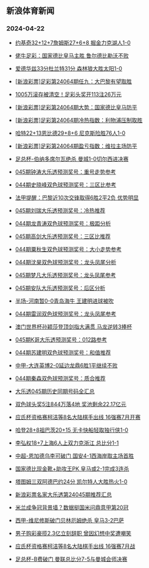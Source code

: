 ## 新浪体育新闻 
### 2024-04-22

+ [约基奇32+12+7詹姆斯27+6+8 掘金力克湖人1-0](https://sports.sina.com.cn/basketball/nba/2024-04-21/doc-inasqhrz2246340.shtml)

+ [佬牛足彩：国家德比皇马主胜  鲁尔德比勒沃不败](https://sports.sina.com.cn/l/2024-04-21/doc-inasqaka3363328.shtml)

+ [爱德华兹33分杜兰特31分 森林狼大胜太阳1-0](https://sports.sina.com.cn/basketball/nba/2024-04-21/doc-inaspwaf2469731.shtml)

+ [[新浪彩票]足彩第24064期任九：大巴黎有望取胜](https://sports.sina.com.cn/l/2024-04-21/doc-inaspwae3479820.shtml)

+ [1005万滚存被清空！足彩头奖开113注26万元](https://sports.sina.com.cn/l/2024-04-21/doc-inaspwaf2478061.shtml)

+ [[新浪彩票]足彩第24064期大势：国家德比皇马防平](https://sports.sina.com.cn/l/2024-04-21/doc-inaspwaf2478328.shtml)

+ [[新浪彩票]足彩第24064期冷热指数：利物浦压制取胜](https://sports.sina.com.cn/l/2024-04-21/doc-inaspwaf2478858.shtml)

+ [哈特22+13恩比德29+8+6 尼克斯险胜76人1-0](https://sports.sina.com.cn/basketball/nba/2024-04-21/doc-inasqaka3375075.shtml)

+ [[新浪彩票]足彩第24064期盈亏指数：维拉主场防平](https://sports.sina.com.cn/l/2024-04-21/doc-inaspwaf2478663.shtml)

+ [足总杯-伯纳多席尔瓦绝杀 曼城1-0切尔西进决赛](https://sports.sina.com.cn/g/pl/2024-04-21/doc-inaspwaf2478660.shtml)

+ [045期钟涛大乐透预测奖号：重号走势参考](https://sports.sina.com.cn/l/2024-04-21/doc-inasqnxw3152144.shtml)

+ [044期史晓峰双色球预测奖号：三区比参考](https://sports.sina.com.cn/l/2024-04-21/doc-inasqnxw3149773.shtml)

+ [法甲提醒：巴黎近10次交锋取得6胜2平2负 优势明显](https://sports.sina.com.cn/l/2024-04-21/doc-inasqaka3362986.shtml)

+ [045期刘瑞大乐透预测奖号：冷热推荐](https://sports.sina.com.cn/l/2024-04-21/doc-inasqnxx2150930.shtml)

+ [044期龙青涛双色球预测奖号：极距分析](https://sports.sina.com.cn/l/2024-04-21/doc-inasqnxw3149104.shtml)

+ [045期高剑大乐透预测奖号：三区比推荐](https://sports.sina.com.cn/l/2024-04-21/doc-inasqnxw3152101.shtml)

+ [044期粟秋生双色球预测奖号：大小走势参考](https://sports.sina.com.cn/l/2024-04-21/doc-inasqnxx2147878.shtml)

+ [044期沈昊双色球预测奖号：龙头凤尾分析](https://sports.sina.com.cn/l/2024-04-21/doc-inasqnxx2147542.shtml)

+ [045期梦凡大乐透预测奖号：龙头凤尾参考](https://sports.sina.com.cn/l/2024-04-21/doc-inasqnxx2150748.shtml)

+ [045期安队大乐透预测奖号：后区分析](https://sports.sina.com.cn/l/2024-04-21/doc-inasqnxx2150466.shtml)

+ [半场-河南暂0-0青岛海牛 王建明进球被吹](https://sports.sina.com.cn/china/j/2024-04-21/doc-inasrcvr1809421.shtml)

+ [044期雷润双色球预测奖号：龙头凤尾参考](https://sports.sina.com.cn/l/2024-04-21/doc-inasqnxw3149584.shtml)

+ [澳门世界杯孙颖莎登顶剑指大满贯 马龙逆转3捧杯](https://sports.sina.com.cn/others/pingpang/2024-04-21/doc-inasrkcp1699801.shtml)

+ [045期K哥大乐透预测奖号：012路参考](https://sports.sina.com.cn/l/2024-04-21/doc-inasqnxx2150518.shtml)

+ [044期苏建明双色球预测奖号：和值推荐](https://sports.sina.com.cn/l/2024-04-21/doc-inasqnxx2148226.shtml)

+ [中甲-大连英博2-0延边龙鼎6胜1平继续不败](https://sports.sina.com.cn/china/j/2024-04-21/doc-inasqxps2937572.shtml)

+ [044期秦森双色球预测奖号：质合推荐](https://sports.sina.com.cn/l/2024-04-21/doc-inasqnxw3149922.shtml)

+ [大乐透045期历史同期号码全汇总](https://sports.sina.com.cn/l/2024-04-21/doc-inasqnxw3153521.shtml)

+ [双色球头奖5注844万落4地 奖池剩余22.17亿元](https://sports.sina.com.cn/l/2024-04-21/doc-inasrcvq2821462.shtml)

+ [应氏杯资格赛柯洁等8名大陆棋手出线 16强赛7月开赛](https://sports.sina.com.cn/go/2024-04-22/doc-inasrkcp1709830.shtml)

+ [哈登28+8祖巴茨20+15 无卡快船轻取独行侠1-0](https://sports.sina.com.cn/basketball/nba/2024-04-22/doc-inasryze2347468.shtml)

+ [李弘权18+7上海6人上双力克浙江 总比分1-1](https://sports.sina.com.cn/basketball/cba/2024-04-21/doc-inasrcvr1826240.shtml)

+ [中超-恩加德乌李可破门 国安4-1西海岸取主场首胜](https://sports.sina.com.cn/china/j/2024-04-21/doc-inasrcvq2826856.shtml)

+ [国家德比现金靴+助攻王PK 皇马或2-1完成3连杀](https://sports.sina.com.cn/l/2024-04-21/doc-inaspwae3477552.shtml)

+ [塔图姆三双阿德巴约24分 凯尔特人大胜热火1-0](https://sports.sina.com.cn/basketball/nba/2024-04-22/doc-inasryze2348453.shtml)

+ [新浪彩票名家大乐透第24045期推荐汇总](https://sports.sina.com.cn/l/2024-04-21/doc-inasqnxx2154108.shtml)

+ [米兰成争冠背景墙？数据挺国米问鼎意甲第20冠](https://sports.sina.com.cn/l/2024-04-22/doc-inassfia2227583.shtml)

+ [西甲-维尼修斯破门贝林厄姆绝杀 皇马3-2巴萨](https://sports.sina.com.cn/g/laliga/2024-04-22/doc-inassfic1237638.shtml)

+ [男子购彩豪揽2.3亿立刻辞职 曾因幻想中奖遭嘲笑](https://sports.sina.com.cn/l/2024-04-22/doc-inassfic1225445.shtml)

+ [应氏杯资格赛柯洁等8名大陆棋手出线 16强赛7月战](https://sports.sina.com.cn/go/2024-04-22/doc-inasrkcp1709830.shtml)

+ [足总杯-B费破门 曼联总比分7-5与曼城会师决赛](https://sports.sina.com.cn/g/pl/2024-04-22/doc-inassfia2237129.shtml)

